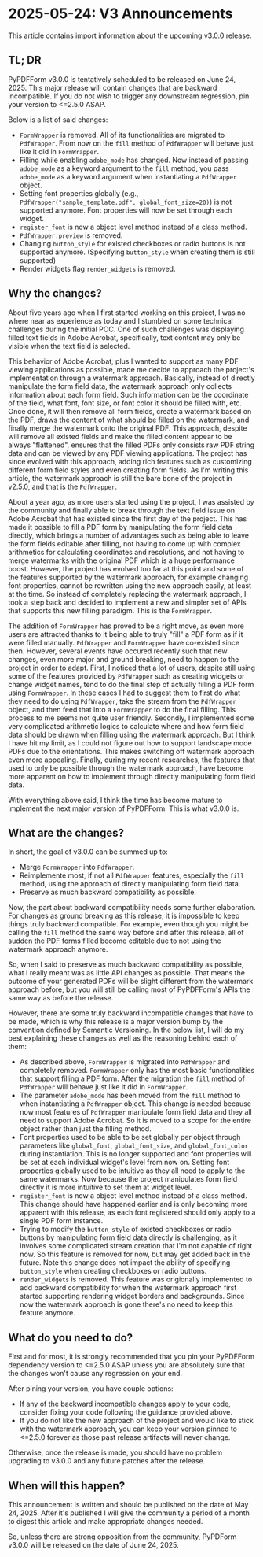 # 2025-05-24: V3 Announcements

This article contains import information about the upcoming v3.0.0 release.

## TL; DR

PyPDFForm v3.0.0 is tentatively scheduled to be released on June 24, 2025. This major release will contain changes that are backward incompatible. If you do not wish to trigger any downstream regression, pin your version to <=2.5.0 ASAP.

Below is a list of said changes:

* `FormWrapper` is removed. All of its functionalities are migrated to `PdfWrapper`. From now on the `fill` method of `PdfWrapper` will behave just like it did in `FormWrapper`.
* Filling while enabling `adobe_mode` has changed. Now instead of passing `adobe_mode` as a keyword argument to the `fill` method, you pass `adobe_mode` as a keyword argument when instantiating a `PdfWrapper` object.
* Setting font properties globally (e.g., `PdfWrapper("sample_template.pdf", global_font_size=20)`) is not supported anymore. Font properties will now be set through each widget.
* `register_font` is now a object level method instead of a class method.
* `PdfWrapper.preview` is removed.
* Changing `button_style` for existed checkboxes or radio buttons is not supported anymore. (Specifying `button_style` when creating them is still supported)
* Render widgets flag `render_widgets` is removed.

## Why the changes?

About five years ago when I first started working on this project,  I was no where near as experience as today and I stumbled on some technical challenges during the initial POC. One of such challenges was displaying filled text fields in Adobe Acrobat, specifically, text content may only be visible when the text field is selected.

This behavior of Adobe Acrobat, plus I wanted to support as many PDF viewing applications as possible, made me decide to approach the project's implementation through a watermark approach. Basically, instead of directly manipulate the form field data, the watermark approach only collects information about each form field. Such information can be the coordinate of the field, what font, font size, or font color it should be filled with, etc. Once done, it will then remove all form fields, create a watermark based on the PDF, draws the content of what should be filled on the watermark, and finally merge the watermark onto the original PDF. This approach, despite will remove all existed fields and make the filled content appear to be always "flattened", ensures that the filled PDFs only consists raw PDF string data and can be viewed by any PDF viewing applications. The project has since evolved with this approach, adding rich features such as customizing different form field styles and even creating form fields. As I'm writing this article, the watermark approach is still the bare bone of the project in v2.5.0, and that is the `PdfWrapper`.

About a year ago, as more users started using the project, I was assisted by the community and finally able to break through the text field issue on Adobe Acrobat that has existed since the first day of the project. This has made it possible to fill a PDF form by manipulating the form field data directly, which brings a number of advantages such as being able to leave the form fields editable after filling, not having to come up with complex arithmetics for calculating coordinates and resolutions, and not having to merge watermarks with the original PDF which is a huge performance boost. However, the project has evolved too far at this point and some of the features supported by the watermark approach, for example changing font properties, cannot be rewritten using the new approach easily, at least at the time. So instead of completely replacing the watermark approach, I took a step back and decided to implement a new and simpler set of APIs that supports this new filling paradigm. This is the `FormWrapper`.

The addition of `FormWrapper` has proved to be a right move, as even more users are attracted thanks to it being able to truly "fill" a PDF form as if it were filled manually. `PdfWrapper` and `FormWrapper` have co-existed since then. However, several events have occured recently such that new changes, even more major and ground breaking, need to happen to the project in order to adapt. First, I noticed that a lot of users, despite still using some of the features provided by `PdfWrapper` such as creating widgets or change widget names, tend to do the final step of actually filling a PDF form using `FormWrapper`. In these cases I had to suggest them to first do what they need to do using `PdfWrapper`, take the stream from the `PdfWrapper` object, and then feed that into a `FormWrapper` to do the final filling. This process to me seems not quite user friendly. Secondly, I implemented some very complicated arithmetic logics to calculate where and how form field data should be drawn when filling using the watermark approach. But I think I have hit my limit, as I could not figure out how to support landscape mode PDFs due to the orientations. This makes switching off watermark approach even more appealing. Finally, during my recent researches, the features that used to only be possible through the watermark approach, have become more apparent on how to implement through directly manipulating form field data.

With everything above said, I think the time has become mature to implement the next major version of PyPDFForm. This is what v3.0.0 is.

## What are the changes?

In short, the goal of v3.0.0 can be summed up to:

* Merge `FormWrapper` into `PdfWrapper`.
* Reimplemente most, if not all `PdfWrapper` features, especially the `fill` method, using the approach of directly manipulating form field data.
* Preserve as much backward compatibility as possible.

Now, the part about backward compatibility needs some further elaboration. For changes as ground breaking as this release, it is impossible to keep things truly backward compatible. For example, even though you might be calling the `fill` method the same way before and after this release, all of sudden the PDF forms filled become editable due to not using the watermark approach anymore.

So, when I said to preserve as much backward compatibility as possible, what I really meant was as little API changes as possible. That means the outcome of your generated PDFs will be slight different from the watermark approach before, but you will still be calling most of PyPDFForm's APIs the same way as before the release.

However, there are some truly backward incompatible changes that have to be made, which is why this release is a major version bump by the convention defined by Semantic Versioning. In the below list, I will do my best explaining these changes as well as the reasoning behind each of them:

* As described above, `FormWrapper` is migrated into `PdfWrapper` and completely removed. `FormWrapper` only has the most basic functionalities that support filling a PDF form. After the migration the `fill` method of `PdfWrapper` will behave just like it did in `FormWrapper`.
* The parameter `adobe_mode` has been moved from the `fill` method to when instantiating a `PdfWrapper` object. This change is needed because now most features of `PdfWrapper` manipulate form field data and they all need to support Adobe Acrobat. So it is moved to a scope for the entire object rather than just the filling method.
* Font properties used to be able to be set globally per object through parameters like `global_font`, `global_font_size`, and `global_font_color` during instantiation. This is no longer supported and font properties will be set at each individual widget's level from now on. Setting font properties globally used to be intuitive as they all need to apply to the same watermarks. Now because the project manipulates form field directly it is more intuitive to set them at widget level.
* `register_font` is now a object level method instead of a class method. This change should have happened earlier and is only becoming more apparent with this release, as each font registered should only apply to a single PDF form instance.
* Trying to modify the `button_style` of existed checkboxes or radio buttons by manipulating form field data directly is challenging, as it involves some complicated stream creation that I'm not capable of right now. So this feature is removed for now, but may get added back in the future. Note this change does not impact the ability of specifying `button_style` when creating checkboxes or radio buttons.
* `render_widgets` is removed. This feature was origionally implemented to add backward compatibility for when the watermark approach first started supporting rendering widget borders and backgrounds. Since now the watermark approach is gone there's no need to keep this feature anymore.

## What do you need to do?

First and for most, it is strongly recommended that you pin your PyPDFForm dependency version to <=2.5.0 ASAP unless you are absolutely sure that the changes won't cause any regression on your end.

After pining your version, you have couple options:

* If any of the backward incompatible changes apply to your code, consider fixing your code following the guidance provided above.
* If you do not like the new approach of the project and would like to stick with the watermark approach, you can keep your version pinned to <=2.5.0 forever as those past release artifacts will never change.

Otherwise, once the release is made, you should have no problem upgrading to v3.0.0 and any future patches after the release.

## When will this happen?

This announcement is written and should be published on the date of May 24, 2025. After it's published I will give the community a period of a month to digest this article and make appropriate changes needed.

So, unless there are strong opposition from the community, PyPDForm v3.0.0 will be released on the date of June 24, 2025.
